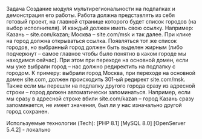 Задача
Создание модуля мультирегиональности на подпапках и демонстрация его работы. Работа должна представлять из себя готовый проект, на главной странице которого будет список городов (на выбор исполнителя). И каждый должен иметь свою ссылку. Например: Казань – site.com/kazan; Москва – site.com/msk и так далее. При клике на город должна открываться ссылка. Появляться тот же список городов, но выбранный город должен быть выделен жирным (либо подчеркнут – самое главное чтобы было понятно в каком городе мы находимся сейчас). При этом при переходе на основной домен, если мы уже выбрали город – нас должно редиректить на подпапку с городом. К примеру: выбрали город Москва, при переходе на основной домен site.com, должен происходить 301-ый редирект site.com/msk. Также если мы перешли на подпапку другого города сразу из адресной строки – город должен автоматически запоминаться. Например, если мы сразу в адресной строке вбили site.com/kazan – город Казань сразу запоминается, не имеет значения, был ли у нас изначально другой город сохранен.

Используемые технологии (Tech):
[PHP 8.1]
[MySQL 8.0]
[OpenServer 5.4.2] - локально
